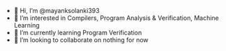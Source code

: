 - 👋 Hi, I’m @mayanksolanki393
- 👀 I’m interested in Compilers, Program Analysis & Verification, Machine Learning
- 🌱 I’m currently learning Program Verification
- 💞️ I’m looking to collaborate on nothing for now

<!---
mayanksolanki393/mayanksolanki393 is a ✨ special ✨ repository because its `README.md` (this file) appears on your GitHub profile.
You can click the Preview link to take a look at your changes.
--->

